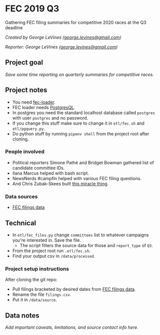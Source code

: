 # FEC 2019 Q3

Gathering FEC filing summaries for competitive 2020 races at the Q3 deadline

*Created by George LeVines (<george.levines@gmail.com>)*

*Reporter: George LeVines (<george.levines@gmail.com>)*

## Project goal

*Save some time reporting on quarterly summaries for competitive races.*

## Project notes

* You need [fec-loader](https://github.com/PublicI/fec-loader/).
* FEC loader needs [PostgresQL](https://www.postgresql.org/download/).
* In postgres you need the standard localhost database called `postgres` with user `postgres` and no password.
 * If you change this stuff make sure to change it in `etl/fec.sh` and `etl/pgquery.py`.
* Do python stuff by running `pipenv shell` from the project root after cloning.

### People involved

* Political reporters Simone Pathé and Bridget Bowman gathered list of candidate committee IDs. 
* Ilana Marcus helped with bash script. 
* NewsNerds #campfin helped with various FEC filing questions. 
* And Chris Zubak-Skees built [this miracle thing](https://github.com/PublicI/fec-loader/).

### Data sources

* [FEC filings data](https://www.fec.gov/data/filings/?data_type=efiling)

## Technical

* In `etl/fec_files.py` change `committees` list to whatever campaigns you're interested in. Save the file.
  * The script filters the source data for those and `report_type` of `Q3`.
* From the project root run `.etl/fec.sh`.
* Find your output csv in `/data/processed`.

### Project setup instructions

After cloning the git repo:

* Pull filings bracketed by desired dates from [FEC filings data](https://www.fec.gov/data/filings/?data_type=efiling).
* Rename the file `filings.csv`.
* Put it in `/data/source`.

## Data notes

*Add important caveats, limitations, and source contact info here.*

